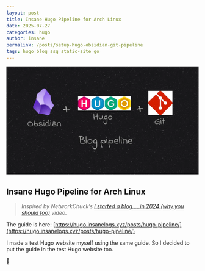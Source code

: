 ```yaml
---
layout: post
title: Insane Hugo Pipeline for Arch Linux
date: 2025-07-27
categories: hugo
author: insane
permalink: /posts/setup-hugo-obsidian-git-pipeline
tags: hugo blog ssg static-site go
---
```


![Thumbnail for the post](/assets/setup-hugo-obsidian-git-blog-pipeline-in-arch-linux/thumbnail.webp)

## Insane Hugo Pipeline for Arch Linux

> _Inspired by NetworkChuck’s [I started a blog…..in 2024 (why you should too)](https://youtu.be/dnE7c0ELEH8?si=3E6JENc2fJGbbgVT) video._

The guide is here: [https://hugo.insanelogs.xyz/posts/hugo-pipeline/](https://hugo.insanelogs.xyz/posts/hugo-pipeline/)  
  
I made a test Hugo website myself using the same guide. So I decided to put the guide in the test Hugo website too.  
  
🦖